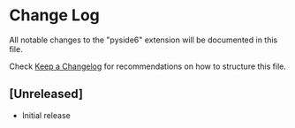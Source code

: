 # Change Log

All notable changes to the "pyside6" extension will be documented in this file.

Check [Keep a Changelog](http://keepachangelog.com/) for recommendations on how to structure this file.

## [Unreleased]

- Initial release